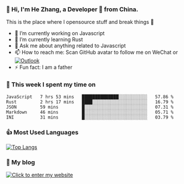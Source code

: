 ### 👋 Hi, I'm He Zhang, a Developer 🚀 from China.

This is the place where I opensource stuff and break things :rofl:

- 🔭  I’m currently working on Javascript
- 🌱  I’m currently learning Rust
- 💬  Ask me about anything related to Javascript
- 📫  How to reach me: Scan GitHub avatar to follow me on WeChat or [![Outlook](https://img.shields.io/badge/-Outlook-0078D4?style=flat&logo=Microsoft-Outlook&logoColor=white)](mailto:link@zhanghe.cool)
- ⚡  Fun fact: I am a father

### 💪 This week I spent my time on 
<!--START_SECTION:waka-->
```text
JavaScript   7 hrs 53 mins   ██████████████░░░░░░░░░░░   57.86 % 
Rust         2 hrs 17 mins   ████░░░░░░░░░░░░░░░░░░░░░   16.79 % 
JSON         59 mins         █░░░░░░░░░░░░░░░░░░░░░░░░   07.31 % 
Markdown     46 mins         █░░░░░░░░░░░░░░░░░░░░░░░░   05.71 % 
INI          31 mins         █░░░░░░░░░░░░░░░░░░░░░░░░   03.79 %
```
<!--END_SECTION:waka-->

### 👍 Most Used Languages
[![Top Langs](https://github-readme-stats.vercel.app/api/top-langs/?username=zhanghecool&layout=compact)](https://zhanghe.cool)

### 🌈 My blog 
[![Click to enter my website](https://cdn.jsdelivr.net/gh/zhanghecool/assets/images/gif/zhanghecools.gif)](https://zhanghe.cool)
